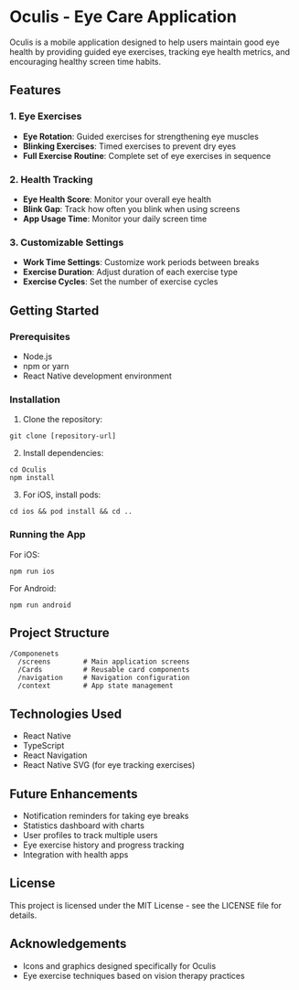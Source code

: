 # Oculis - Eye Care Application

Oculis is a mobile application designed to help users maintain good eye health by providing guided eye exercises, tracking eye health metrics, and encouraging healthy screen time habits.

## Features

### 1. Eye Exercises
- **Eye Rotation**: Guided exercises for strengthening eye muscles
- **Blinking Exercises**: Timed exercises to prevent dry eyes
- **Full Exercise Routine**: Complete set of eye exercises in sequence

### 2. Health Tracking
- **Eye Health Score**: Monitor your overall eye health 
- **Blink Gap**: Track how often you blink when using screens
- **App Usage Time**: Monitor your daily screen time

### 3. Customizable Settings
- **Work Time Settings**: Customize work periods between breaks
- **Exercise Duration**: Adjust duration of each exercise type
- **Exercise Cycles**: Set the number of exercise cycles

## Getting Started

### Prerequisites
- Node.js 
- npm or yarn
- React Native development environment

### Installation

1. Clone the repository:
```
git clone [repository-url]
```

2. Install dependencies:
```
cd Oculis
npm install
```

3. For iOS, install pods:
```
cd ios && pod install && cd ..
```

### Running the App

For iOS:
```
npm run ios
```

For Android:
```
npm run android
```

## Project Structure

```
/Componenets
  /screens        # Main application screens
  /Cards          # Reusable card components
  /navigation     # Navigation configuration
  /context        # App state management
```

## Technologies Used

- React Native
- TypeScript
- React Navigation
- React Native SVG (for eye tracking exercises)

## Future Enhancements

- Notification reminders for taking eye breaks
- Statistics dashboard with charts
- User profiles to track multiple users
- Eye exercise history and progress tracking
- Integration with health apps

## License

This project is licensed under the MIT License - see the LICENSE file for details.

## Acknowledgements

- Icons and graphics designed specifically for Oculis
- Eye exercise techniques based on vision therapy practices
